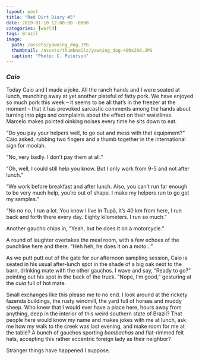```yaml
---
layout: post
title: "Red Dirt Diary #5"
date: 2019-01-10 12:00:00 -0800
categories: [world]
tags: Brazil
image:
  path: /assets/yawning_dog.JPG     
  thumbnail: /assets/thumbnails/yawning_dog-400x200.JPG
  caption: "Photo: C. Peterson"
---
```

### *Caio*
Today Caio and I made a joke. All the ranch hands and I were seated at lunch, munching away at yet another plateful of fatty pork. We have enjoyed so much pork this week – it seems to be all that’s in the freezer at the moment – that it has provoked sarcastic comments among the hands about turning into pigs and complaints about the effect on their waistlines. Marcelo makes pointed oinking noises every time he sits down to eat.

“Do you pay your helpers well, to go out and mess with that equipment?” Caio asked, rubbing two fingers and a thumb together in the international sign for moolah.

“No, very badly. I don’t pay them at all.”

“Oh, well, I could still help you know. But I only work from 9-5 and not after lunch.”

“We work before breakfast and after lunch. Also, you can’t run far enough to be very much help, you’re out of shape. I make my helpers run to go get my samples.”

“No no no, I run a lot. You know I live in Tupã, it’s 40 km from here, I run back and forth there every day. Eighty kilometers. I run so much.”

Another gaucho chips in, “Yeah, but he does it on a motorcycle.”

A round of laughter overtakes the meal room, with a few echoes of the punchline here and there. “Heh heh, he does it on a moto…”

As we putt putt out of the gate for our afternoon sampling session, Caio is seated in his usual after-lunch spot in the shade of a big oak next to the barn, drinking mate with the other gauchos. I wave and say, “Ready to go?” pointing out his spot in the back of the truck. “Nope, I’m good,” gesturing at the *cuia* full of hot mate.

Small exchanges like this please me to no end. I look around at the rickety fazenda buildings, the rusty windmill, the yard full of horses and muddy sheep. Who knew that I would ever have a place here, hours away from anything, deep in the interior of this weird southern state of Brazil? That people here would know my name and makes jokes with me at lunch, ask me how my walk to the creek was last evening, and make room for me at the table? A bunch of gauchos sporting *bombachas* and flat-rimmed felt hats, accepting this rather eccentric foreign lady as their neighbor?

Stranger things have happened I suppose.
